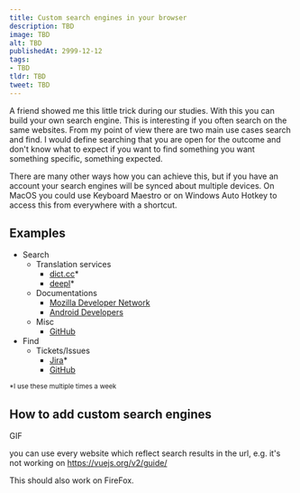 ```yaml
---
title: Custom search engines in your browser
description: TBD
image: TBD
alt: TBD
publishedAt: 2999-12-12
tags:
- TBD
tldr: TBD
tweet: TBD
---
```


A friend showed me this little trick during our studies. With this you can build your own search engine. This is interesting if you often search on the same websites. From my point of view there are two main use cases search and find. I would define searching that you are open for the outcome and don't know what to expect if you want to find something you want something specific, something expected.

There are many other ways how you can achieve this, but if you have an account your search engines will be synced about multiple devices. On MacOS you could use Keyboard Maestro or on Windows Auto Hotkey to access this from everywhere with a shortcut.

## Examples

- Search
  - Translation services
    - [dict.cc]()*
    - [deepl]()*
  - Documentations
    - [Mozilla Developer Network]()
    - [Android Developers](https://developer.android.com/)
  - Misc
    - [GitHub]()
- Find
  - Tickets/Issues
    - [Jira]()*
    - [GitHub]()

<small>*I use these multiple times a week</small>

## How to add custom search engines

GIF

you can use every website which reflect search results in the url, e.g. it's not working on https://vuejs.org/v2/guide/

This should also work on FireFox.
